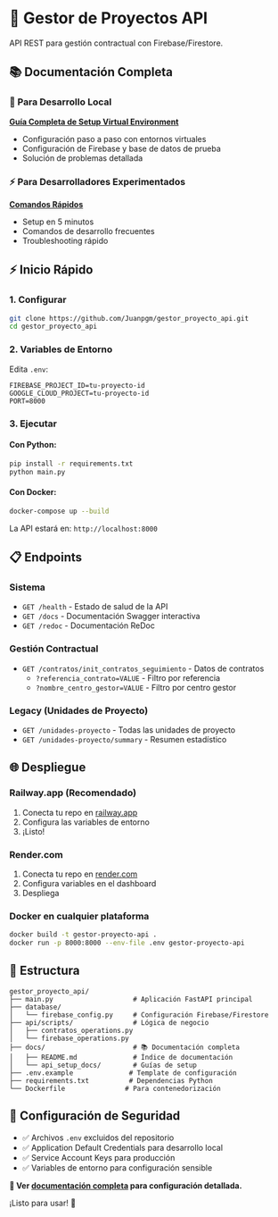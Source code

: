 # 🚀 Gestor de Proyectos API

API REST para gestión contractual con Firebase/Firestore.

## 📚 Documentación Completa

### 🐍 Para Desarrollo Local

**[Guía Completa de Setup Virtual Environment](docs/api_setup_docs/virtual_environment_setup.md)**

- Configuración paso a paso con entornos virtuales
- Configuración de Firebase y base de datos de prueba
- Solución de problemas detallada

### ⚡ Para Desarrolladores Experimentados

**[Comandos Rápidos](docs/api_setup_docs/quick_reference.md)**

- Setup en 5 minutos
- Comandos de desarrollo frecuentes
- Troubleshooting rápido

## ⚡ Inicio Rápido

### 1. Configurar

```bash
git clone https://github.com/Juanpgm/gestor_proyecto_api.git
cd gestor_proyecto_api
```

### 2. Variables de Entorno

Edita `.env`:

```env
FIREBASE_PROJECT_ID=tu-proyecto-id
GOOGLE_CLOUD_PROJECT=tu-proyecto-id
PORT=8000
```

### 3. Ejecutar

#### Con Python:

```bash
pip install -r requirements.txt
python main.py
```

#### Con Docker:

```bash
docker-compose up --build
```

La API estará en: `http://localhost:8000`

## 📋 Endpoints

### Sistema

- `GET /health` - Estado de salud de la API
- `GET /docs` - Documentación Swagger interactiva
- `GET /redoc` - Documentación ReDoc

### Gestión Contractual

- `GET /contratos/init_contratos_seguimiento` - Datos de contratos
  - `?referencia_contrato=VALUE` - Filtro por referencia
  - `?nombre_centro_gestor=VALUE` - Filtro por centro gestor

### Legacy (Unidades de Proyecto)

- `GET /unidades-proyecto` - Todas las unidades de proyecto
- `GET /unidades-proyecto/summary` - Resumen estadístico

## 🌐 Despliegue

### Railway.app (Recomendado)

1. Conecta tu repo en [railway.app](https://railway.app)
2. Configura las variables de entorno
3. ¡Listo!

### Render.com

1. Conecta tu repo en [render.com](https://render.com)
2. Configura variables en el dashboard
3. Despliega

### Docker en cualquier plataforma

```bash
docker build -t gestor-proyecto-api .
docker run -p 8000:8000 --env-file .env gestor-proyecto-api
```

## 📁 Estructura

```
gestor_proyecto_api/
├── main.py                    # Aplicación FastAPI principal
├── database/
│   └── firebase_config.py     # Configuración Firebase/Firestore
├── api/scripts/               # Lógica de negocio
│   ├── contratos_operations.py
│   └── firebase_operations.py
├── docs/                      # 📚 Documentación completa
│   ├── README.md              # Índice de documentación
│   └── api_setup_docs/        # Guías de setup
├── .env.example              # Template de configuración
├── requirements.txt          # Dependencias Python
└── Dockerfile               # Para contenedorización
```

## 🔐 Configuración de Seguridad

- ✅ Archivos `.env` excluidos del repositorio
- ✅ Application Default Credentials para desarrollo local
- ✅ Service Account Keys para producción
- ✅ Variables de entorno para configuración sensible

**📖 Ver [documentación completa](docs/) para configuración detallada.**

¡Listo para usar! 🎉
